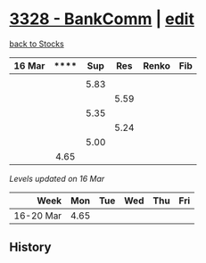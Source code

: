 # [3328 - BankComm](https://alwinwoo.github.io/stocks/3328.html) | [edit](https://github.com/alwinwoo/alwinwoo.github.io/edit/master/stocks/3328.md)
[back to Stocks](https://alwinwoo.github.io/stocks.html)

| 16 Mar  | ****   | Sup   | Res   | Renko       | Fib
| ---:    | :---:  | :---: | :---: | :---        | :---
|         |        |       | 
|         |        | 5.83  | 
|         |        |       | 5.59
|         |        | 5.35  | 
|         |        |       | 5.24
|         |        | 5.00  | 
|         | 4.65   |       | 

*Levels updated on 16 Mar*

Week      | Mon   | Tue   | Wed   | Thu   | Fri   |
---:      | :---: | :---: | :---: | :---: | :---: |
16-20 Mar | 4.65  | 

## History

